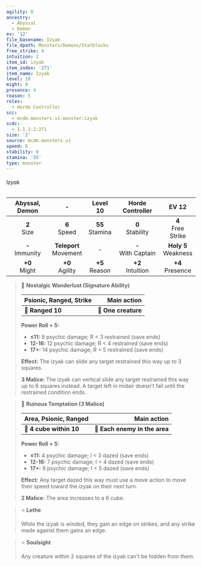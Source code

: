 ```yaml
---
agility: 0
ancestry:
  - Abyssal
  - Demon
ev: '12'
file_basename: Izyak
file_dpath: Monsters/Demons/Statblocks
free_strike: 4
intuition: 2
item_id: izyak
item_index: '271'
item_name: Izyak
level: 10
might: 0
presence: 4
reason: 5
roles:
  - Horde Controller
scc:
  - mcdm.monsters.v1:monster:izyak
scdc:
  - 1.1.1:2:271
size: '2'
source: mcdm.monsters.v1
speed: 6
stability: 0
stamina: '55'
type: monster
---
```


###### Izyak

|   Abyssal, Demon    |             -              |      Level 10       |    Horde Controller     |          EV 12           |
| :-----------------: | :------------------------: | :-----------------: | :---------------------: | :----------------------: |
|   **2**<br/> Size   |      **6**<br/> Speed      | **55**<br/> Stamina |  **0**<br/> Stability   |  **4**<br/> Free Strike  |
| **-**<br/> Immunity | **Teleport**<br/> Movement |          -          | **-**<br/> With Captain | **Holy 5**<br/> Weakness |
|  **+0**<br/> Might  |    **+0**<br/> Agility     | **+5**<br/> Reason  |  **+2**<br/> Intuition  |   **+4**<br/> Presence   |

<!-- -->
> 🏹 **Nostalgic Wanderlust (Signature Ability)**
>
> | **Psionic, Ranged, Strike** |     **Main action** |
> | --------------------------- | ------------------: |
> | **📏 Ranged 10**            | **🎯 One creature** |
>
> **Power Roll + 5:**
>
> - **≤11:** 9 psychic damage; R < 3 restrained (save ends)
> - **12-16:** 12 psychic damage; R < 4 restrained (save ends)
> - **17+:** 14 psychic damage; R < 5 restrained (save ends)
>
> **Effect:** The izyak can slide any target restrained this way up to 3 squares.
>
> **3 Malice:** The izyak can vertical slide any target restrained this way up to 6 squares instead. A target left in midair doesn't fall until the restrained condition ends.

<!-- -->
> 🔳 **Ruinous Temptation (3 Malice)**
>
> | **Area, Psionic, Ranged** |               **Main action** |
> | ------------------------- | ----------------------------: |
> | **📏 4 cube within 10**   | **🎯 Each enemy in the area** |
>
> **Power Roll + 5:**
>
> - **≤11:** 4 psychic damage; I < 3 dazed (save ends)
> - **12-16:** 7 psychic damage; I < 4 dazed (save ends)
> - **17+:** 9 psychic damage; I < 5 dazed (save ends)
>
> **Effect:** Any target dazed this way must use a move action to move their speed toward the izyak on their next turn.
>
> **2 Malice:** The area increases to a 6 cube.

<!-- -->
> ⭐️ **Lethe**
>
> While the izyak is winded, they gain an edge on strikes, and any strike made against them gains an edge.

<!-- -->
> ⭐️ **Soulsight**
>
> Any creature within 2 squares of the izyak can't be hidden from them.
